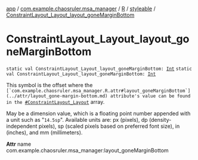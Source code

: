 [app](../../../index.md) / [com.example.chaosruler.msa_manager](../../index.md) / [R](../index.md) / [styleable](index.md) / [ConstraintLayout_Layout_layout_goneMarginBottom](.)

# ConstraintLayout_Layout_layout_goneMarginBottom

`static val ConstraintLayout_Layout_layout_goneMarginBottom: `[`Int`](https://kotlinlang.org/api/latest/jvm/stdlib/kotlin/-int/index.html)
`static val ConstraintLayout_Layout_layout_goneMarginBottom: `[`Int`](https://kotlinlang.org/api/latest/jvm/stdlib/kotlin/-int/index.html)

This symbol is the offset where the ``[`com.example.chaosruler.msa_manager.R.attr#layout_goneMarginBottom`](../attr/layout_gone-margin-bottom.md) attribute's value can be found in the ``[`#ConstraintLayout_Layout`](-constraint-layout_-layout.md) array.

May be a dimension value, which is a floating point number appended with a unit such as "`14.5sp`". Available units are: px (pixels), dp (density-independent pixels), sp (scaled pixels based on preferred font size), in (inches), and mm (millimeters).

**Attr**
name com.example.chaosruler.msa_manager:layout_goneMarginBottom


